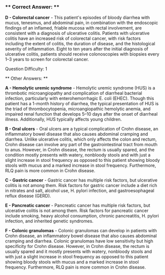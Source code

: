 ### ** Correct Answer: **

**D - Colorectal cancer** - This patient's episodes of bloody diarrhea with mucus, tenesmus, and abdominal pain, in combination with the endoscopic findings of an inflamed, friable mucosa with rectal involvement, are consistent with a diagnosis of ulcerative colitis. Patients with ulcerative colitis have an increased risk of colorectal cancer, with risk factors including the extent of colitis, the duration of disease, and the histological severity of inflammation. Eight to ten years after the initial diagnosis of ulcerative colitis, patients should receive colonoscopies with biopsies every 1–3 years to screen for colorectal cancer.

Question Difficulty: 1

** Other Answers: **

**A - Hemolytic uremic syndrome** - Hemolytic uremic syndrome (HUS) is a thrombotic microangiopathy and complication of diarrheal bacterial infection, particularly with enterohemorrhagic E. coli (EHEC). Though this patient has a 1-month history of diarrhea, the typical presentation of HUS is the triad of thrombocytopenia, microangiopathic hemolytic anemia, and impaired renal function that develops 5–10 days after the onset of diarrheal illness. Additionally, HUS typically affects young children.

**B - Oral ulcers** - Oral ulcers are a typical complication of Crohn disease, an inflammatory bowel disease that also causes abdominal cramping and diarrhea. Unlike ulcerative colitis, which only affects the colon and rectum, Crohn disease can involve any part of the gastrointestinal tract from mouth to anus. However, in Crohn disease, the rectum is usually spared, and the condition mostly presents with watery, nonbloody stools and with just a slight increase in stool frequency as opposed to this patient showing bloody stools with mucus and a marked increase in stool frequency. Furthermore, RLQ pain is more common in Crohn disease.

**C - Gastric cancer** - Gastric cancer has multiple risk factors, but ulcerative colitis is not among them. Risk factors for gastric cancer include a diet rich in nitrates and salt, alcohol use, H. pylori infection, and gastroesophageal reflux disease (GERD).

**E - Pancreatic cancer** - Pancreatic cancer has multiple risk factors, but ulcerative colitis is not among them. Risk factors for pancreatic cancer include smoking, heavy alcohol consumption, chronic pancreatitis, H. pylori infection, and inherited genetic syndromes.

**F - Colonic granulomas** - Colonic granulomas can develop in patients with Crohn disease, an inflammatory bowel disease that also causes abdominal cramping and diarrhea. Colonic granulomas have low sensitivity but high specificity for Crohn disease. However, in Crohn disease, the rectum is usually spared and it mostly presents with watery, nonbloody stools and with just a slight increase in stool frequency as opposed to this patient showing bloody stools with mucus and a marked increase in stool frequency. Furthermore, RLQ pain is more common in Crohn disease.

